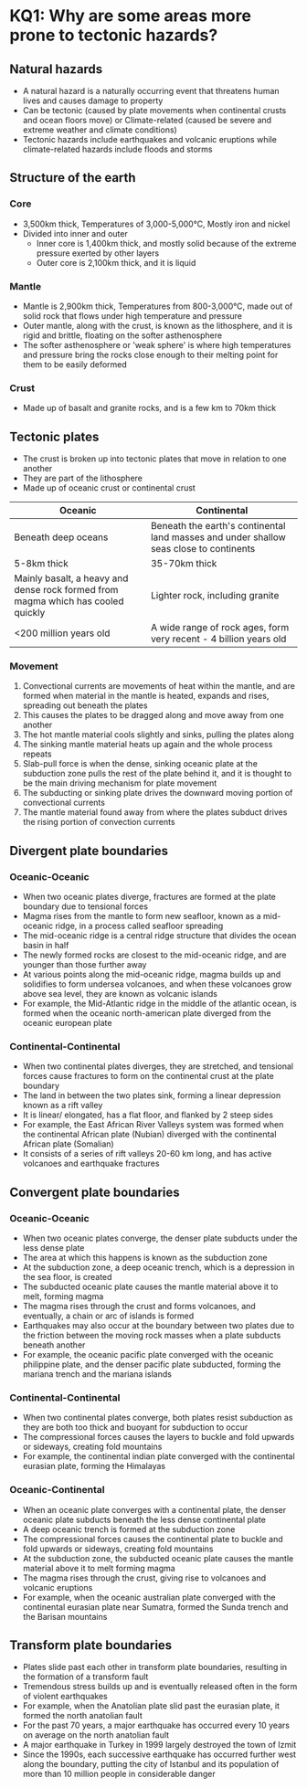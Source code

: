 # KQ1: Why are some areas more prone to tectonic hazards?

## Natural hazards

* A natural hazard is a naturally occurring event that threatens human lives and causes damage to property
* Can be tectonic (caused by plate movements when continental crusts and ocean floors move) or Climate-related (caused be severe and extreme weather and climate conditions)
* Tectonic hazards include earthquakes and volcanic eruptions while climate-related hazards include floods and storms

## Structure of the earth

### Core

* 3,500km thick, Temperatures of 3,000-5,000°C, Mostly iron and nickel
* Divided into inner and outer
  * Inner core is 1,400km thick, and mostly solid because of the extreme pressure exerted by other layers
  * Outer core is 2,100km thick, and it is liquid

### Mantle

* Mantle is 2,900km thick, Temperatures from 800-3,000°C, made out of solid rock that flows under high temperature and pressure
* Outer mantle, along with the crust, is known as the lithosphere, and it is rigid and brittle, floating on the softer asthenosphere
* The softer asthenosphere or 'weak sphere' is where high temperatures and pressure bring the rocks close enough to their melting point for them to be easily deformed

### Crust

* Made up of basalt and granite rocks, and is a few km to 70km thick

## Tectonic plates

* The crust is broken up into tectonic plates that move in relation to one another
* They are part of the lithosphere
* Made up of oceanic crust or continental crust

| Oceanic                                                                          | Continental                                                                            |
| -------------------------------------------------------------------------------- | -------------------------------------------------------------------------------------- |
| Beneath deep oceans                                                              | Beneath the earth's continental land masses and under shallow seas close to continents |
| 5-8km thick                                                                      | 35-70km thick                                                                          |
| Mainly basalt, a heavy and dense rock formed from magma which has cooled quickly | Lighter rock, including granite                                                        |
| <200 million years old                                                           | A wide range of rock ages, form very recent - 4 billion years old                      |

### Movement

1. Convectional currents are movements of heat within the mantle, and are formed when material in the mantle is heated, expands and rises, spreading out beneath the plates
2. This causes the plates to be dragged along and move away from one another
3. The hot mantle material cools slightly and sinks, pulling the plates along
4. The sinking mantle material heats up again and the whole process repeats
5. Slab-pull force is when the dense, sinking oceanic plate at the subduction zone pulls the rest of the plate behind it, and it is thought to be the main driving mechanism for plate movement
6. The subducting or sinking plate drives the downward moving portion of convectional currents
7. The mantle material found away from where the plates subduct drives the rising portion of convection currents

## Divergent plate boundaries

### Oceanic-Oceanic

* When two oceanic plates diverge, fractures are formed at the plate boundary due to tensional forces
* Magma rises from the mantle to form new seafloor, known as a mid-oceanic ridge, in a process called seafloor spreading
* The mid-oceanic ridge is a central ridge structure that divides the ocean basin in half
* The newly formed rocks are closest to the mid-oceanic ridge, and are younger than those further away
* At various points along the mid-oceanic ridge, magma builds up and solidifies to form undersea volcanoes, and when these volcanoes grow above sea level, they are known as volcanic islands
* For example, the Mid-Atlantic ridge in the middle of the atlantic ocean, is formed when the oceanic north-american plate diverged from the oceanic european plate

### Continental-Continental

* When two continental plates diverges, they are stretched, and tensional forces cause fractures to form on the continental crust at the plate boundary
* The land in between the two plates sink, forming a linear depression known as a rift valley
* It is linear/ elongated, has a flat floor, and flanked by 2 steep sides
* For example, the East African River Valleys system was formed when the continental African plate (Nubian) diverged with the continental African plate (Somalian)
* It consists of a series of rift valleys 20-60 km long, and has active volcanoes and earthquake fractures

## Convergent plate boundaries

### Oceanic-Oceanic

* When two oceanic plates converge, the denser plate subducts under the less dense plate
* The area at which this happens is known as the subduction zone
* At the subduction zone, a deep oceanic trench, which is a depression in the sea floor, is created
* The subducted oceanic plate causes the mantle material above it to melt, forming magma
* The magma rises through the crust and forms volcanoes, and eventually, a chain or arc of islands is formed
* Earthquakes may also occur at the boundary between two plates due to the friction between the moving rock masses when a plate subducts beneath another
* For example, the oceanic pacific plate converged with the oceanic philippine plate, and the denser pacific plate subducted, forming the mariana trench and the mariana islands

### Continental-Continental

* When two continental plates converge, both plates resist subduction as they are both too thick and buoyant for subduction to occur
* The compressional forces causes the layers to buckle and fold upwards or sideways, creating fold mountains
* For example, the continental indian plate converged with the continental eurasian plate, forming the Himalayas

### Oceanic-Continental

* When an oceanic plate converges with a continental plate, the denser oceanic plate subducts beneath the less dense continental plate
* A deep oceanic trench is formed at the subduction zone
* The compressional forces causes the continental plate to buckle and fold upwards or sideways, creating fold mountains
* At the subduction zone, the subducted oceanic plate causes the mantle material above it to melt forming magma
* The magma rises through the crust, giving rise to volcanoes and volcanic eruptions
* For example, when the oceanic australian plate converged with the continental eurasian plate near Sumatra, formed the Sunda trench and the Barisan mountains

## Transform plate boundaries

* Plates slide past each other in transform plate boundaries, resulting in the formation of a transform fault
* Tremendous stress builds up and is eventually released often in the form of violent earthquakes
* For example, when the Anatolian plate slid past the eurasian plate, it formed the north anatolian fault
* For the past 70 years, a major earthquake has occurred every 10 years on average on the north anatolian fault
* A major earthquake in Turkey in 1999 largely destroyed the town of Izmit
* Since the 1990s, each successive earthquake has occurred further west along the boundary, putting the city of Istanbul and its population of more than 10 million people in considerable danger

